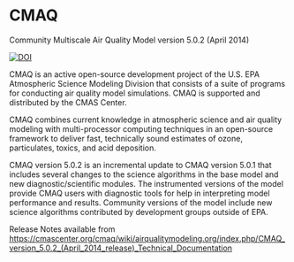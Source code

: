 CMAQ
====

Community Multiscale Air Quality Model version 5.0.2 (April 2014)

[![DOI](https://zenodo.org/badge/DOI/10.5281/zenodo.1079898.svg)](https://doi.org/10.5281/zenodo.1079898)

CMAQ is an active open-source development project of the U.S. EPA Atmospheric Science Modeling Division that consists of a suite of programs for conducting air quality model simulations. CMAQ is supported and distributed by the CMAS Center.

CMAQ combines current knowledge in atmospheric science and air quality modeling with multi-processor computing techniques in an open-source framework to deliver fast, technically sound estimates of ozone, particulates, toxics, and acid deposition.

CMAQ version 5.0.2 is an incremental update to CMAQ version 5.0.1 that includes several changes to the science algorithms in the base model and new diagnostic/scientific modules. The instrumented versions of the model provide CMAQ users with diagnostic tools for help in interpreting model performance and results. Community versions of the model include new science algorithms contributed by development groups outside of EPA.

Release Notes available from 
https://cmascenter.org/cmaq/wiki/airqualitymodeling.org/index.php/CMAQ_version_5.0.2_(April_2014_release)_Technical_Documentation

